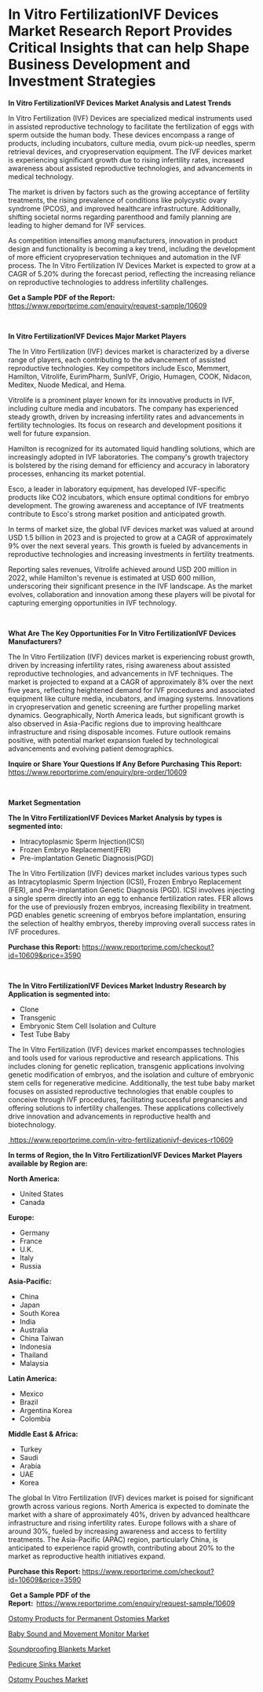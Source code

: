 <p><h1>In Vitro FertilizationIVF Devices Market Research Report Provides Critical Insights that can help Shape Business Development and Investment Strategies</h1></p><p><strong>In Vitro FertilizationIVF Devices Market Analysis and Latest Trends</strong></p>
<p><p>In Vitro Fertilization (IVF) Devices are specialized medical instruments used in assisted reproductive technology to facilitate the fertilization of eggs with sperm outside the human body. These devices encompass a range of products, including incubators, culture media, ovum pick-up needles, sperm retrieval devices, and cryopreservation equipment. The IVF devices market is experiencing significant growth due to rising infertility rates, increased awareness about assisted reproductive technologies, and advancements in medical technology.</p><p>The market is driven by factors such as the growing acceptance of fertility treatments, the rising prevalence of conditions like polycystic ovary syndrome (PCOS), and improved healthcare infrastructure. Additionally, shifting societal norms regarding parenthood and family planning are leading to higher demand for IVF services. </p><p>As competition intensifies among manufacturers, innovation in product design and functionality is becoming a key trend, including the development of more efficient cryopreservation techniques and automation in the IVF process. The In Vitro Fertilization IV Devices Market is expected to grow at a CAGR of 5.20% during the forecast period, reflecting the increasing reliance on reproductive technologies to address infertility challenges.</p></p>
<p><strong>Get a Sample PDF of the Report:&nbsp;</strong> <a href="https://www.reportprime.com/enquiry/request-sample/10609?utm_campaign=2008&utm_medium=2&utm_source=Github&utm_content=ia&utm_term=20032025&utm_id=in-vitro-fertilizationivf-devices">https://www.reportprime.com/enquiry/request-sample/10609</a></p>
<p>&nbsp;</p>
<p><strong>In Vitro FertilizationIVF Devices Major Market Players</strong></p>
<p><p>The In Vitro Fertilization (IVF) devices market is characterized by a diverse range of players, each contributing to the advancement of assisted reproductive technologies. Key competitors include Esco, Memmert, Hamilton, Vitrolife, EurimPharm, SunIVF, Origio, Humagen, COOK, Nidacon, Meditex, Nuode Medical, and Hema.</p><p>Vitrolife is a prominent player known for its innovative products in IVF, including culture media and incubators. The company has experienced steady growth, driven by increasing infertility rates and advancements in fertility technologies. Its focus on research and development positions it well for future expansion.</p><p>Hamilton is recognized for its automated liquid handling solutions, which are increasingly adopted in IVF laboratories. The company's growth trajectory is bolstered by the rising demand for efficiency and accuracy in laboratory processes, enhancing its market potential.</p><p>Esco, a leader in laboratory equipment, has developed IVF-specific products like CO2 incubators, which ensure optimal conditions for embryo development. The growing awareness and acceptance of IVF treatments contribute to Esco's strong market position and anticipated growth.</p><p>In terms of market size, the global IVF devices market was valued at around USD 1.5 billion in 2023 and is projected to grow at a CAGR of approximately 9% over the next several years. This growth is fueled by advancements in reproductive technologies and increasing investments in fertility treatments.</p><p>Reporting sales revenues, Vitrolife achieved around USD 200 million in 2022, while Hamilton's revenue is estimated at USD 600 million, underscoring their significant presence in the IVF landscape. As the market evolves, collaboration and innovation among these players will be pivotal for capturing emerging opportunities in IVF technology.</p></p>
<p>&nbsp;</p>
<p><strong>What Are The Key Opportunities For In Vitro FertilizationIVF Devices Manufacturers?</strong></p>
<p><p>The In Vitro Fertilization (IVF) devices market is experiencing robust growth, driven by increasing infertility rates, rising awareness about assisted reproductive technologies, and advancements in IVF techniques. The market is projected to expand at a CAGR of approximately 8% over the next five years, reflecting heightened demand for IVF procedures and associated equipment like culture media, incubators, and imaging systems. Innovations in cryopreservation and genetic screening are further propelling market dynamics. Geographically, North America leads, but significant growth is also observed in Asia-Pacific regions due to improving healthcare infrastructure and rising disposable incomes. Future outlook remains positive, with potential market expansion fueled by technological advancements and evolving patient demographics.</p></p>
<p><strong>Inquire or Share Your Questions If Any Before Purchasing This Report:</strong> <a href="https://www.reportprime.com/enquiry/pre-order/10609?utm_campaign=2008&utm_medium=2&utm_source=Github&utm_content=ia&utm_term=20032025&utm_id=in-vitro-fertilizationivf-devices">https://www.reportprime.com/enquiry/pre-order/10609</a></p>
<p>&nbsp;</p>
<p><strong>Market Segmentation</strong></p>
<p><strong>The In Vitro FertilizationIVF Devices Market Analysis by types is segmented into:</strong></p>
<p><ul><li>Intracytoplasmic Sperm Injection(ICSI)</li><li>Frozen Embryo Replacement(FER)</li><li>Pre-implantation Genetic Diagnosis(PGD)</li></ul></p>
<p><p>The In Vitro Fertilization (IVF) devices market includes various types such as Intracytoplasmic Sperm Injection (ICSI), Frozen Embryo Replacement (FER), and Pre-implantation Genetic Diagnosis (PGD). ICSI involves injecting a single sperm directly into an egg to enhance fertilization rates. FER allows for the use of previously frozen embryos, increasing flexibility in treatment. PGD enables genetic screening of embryos before implantation, ensuring the selection of healthy embryos, thereby improving overall success rates in IVF procedures.</p></p>
<p><strong>Purchase this Report:&nbsp;</strong><a href="https://www.reportprime.com/checkout?id=10609&price=3590&utm_campaign=2008&utm_medium=2&utm_source=Github&utm_content=ia&utm_term=20032025&utm_id=in-vitro-fertilizationivf-devices">https://www.reportprime.com/checkout?id=10609&price=3590</a></p>
<p>&nbsp;</p>
<p><strong>The In Vitro FertilizationIVF Devices Market Industry Research by Application is segmented into:</strong></p>
<p><ul><li>Clone</li><li>Transgenic</li><li>Embryonic Stem Cell Isolation and Culture</li><li>Test Tube Baby</li></ul></p>
<p><p>The In Vitro Fertilization (IVF) devices market encompasses technologies and tools used for various reproductive and research applications. This includes cloning for genetic replication, transgenic applications involving genetic modification of embryos, and the isolation and culture of embryonic stem cells for regenerative medicine. Additionally, the test tube baby market focuses on assisted reproductive technologies that enable couples to conceive through IVF procedures, facilitating successful pregnancies and offering solutions to infertility challenges. These applications collectively drive innovation and advancements in reproductive health and biotechnology.</p></p>
<p><a href="https://www.reportprime.com/in-vitro-fertilizationivf-devices-r10609?utm_campaign=2008&utm_medium=2&utm_source=Github&utm_content=ia&utm_term=20032025&utm_id=in-vitro-fertilizationivf-devices">&nbsp;https://www.reportprime.com/in-vitro-fertilizationivf-devices-r10609</a></p>
<p><strong>In terms of Region, the In Vitro FertilizationIVF Devices Market Players available by Region are:</strong></p>
<p>
    <p> <strong> North America: </strong>
        <ul>
            <li>United States</li>
            <li>Canada</li>
        </ul>
        </p> 
    <p> <strong> Europe: </strong>
        <ul>
            <li>Germany</li>
            <li>France</li>
            <li>U.K.</li>
            <li>Italy</li>
            <li>Russia</li>
        </ul>
        </p> 
    <p> <strong> Asia-Pacific: </strong>
        <ul>
            <li>China</li>
            <li>Japan</li>
            <li>South Korea</li>
            <li>India</li>
            <li>Australia</li>
            <li>China Taiwan</li>
            <li>Indonesia</li>
            <li>Thailand</li>
            <li>Malaysia</li>
        </ul>
        </p> 
    <p> <strong> Latin America: </strong>
        <ul>
            <li>Mexico</li>
            <li>Brazil</li>
            <li>Argentina Korea</li>
            <li>Colombia</li>
        </ul>
        </p> 
    <p> <strong> Middle East & Africa: </strong>
        <ul>
            <li>Turkey</li>
            <li>Saudi</li>
            <li>Arabia</li>
            <li>UAE</li>
            <li>Korea</li>
        </ul>
    </p>
    </p>
<p><p>The global In Vitro Fertilization (IVF) devices market is poised for significant growth across various regions. North America is expected to dominate the market with a share of approximately 40%, driven by advanced healthcare infrastructure and rising infertility rates. Europe follows with a share of around 30%, fueled by increasing awareness and access to fertility treatments. The Asia-Pacific (APAC) region, particularly China, is anticipated to experience rapid growth, contributing about 20% to the market as reproductive health initiatives expand.</p></p>
<p><strong>Purchase this Report: </strong><a href="https://www.reportprime.com/checkout?id=10609&price=3590&utm_campaign=2008&utm_medium=2&utm_source=Github&utm_content=ia&utm_term=20032025&utm_id=in-vitro-fertilizationivf-devices">https://www.reportprime.com/checkout?id=10609&price=3590</a></p>
<p>&nbsp;<strong>Get a Sample PDF of the Report:&nbsp;&nbsp;</strong><a href="https://www.reportprime.com/enquiry/request-sample/10609?utm_campaign=2008&utm_medium=2&utm_source=Github&utm_content=ia&utm_term=20032025&utm_id=in-vitro-fertilizationivf-devices">https://www.reportprime.com/enquiry/request-sample/10609</a></p>
<p><strong></strong></p>
<p><p><a href="https://github.com/yardemuongz5/Market-Research-Report-List-1/blob/main/ostomy-products-for-permanent-ostomies-market.md?utm_campaign=2008&utm_medium=2&utm_source=Github&utm_content=ia&utm_term=20032025&utm_id=in-vitro-fertilizationivf-devices">Ostomy Products for Permanent Ostomies Market</a></p><p><a href="https://github.com/ftnlewins/Market-Research-Report-List-1/blob/main/baby-sound-and-movement-monitor-market.md?utm_campaign=2008&utm_medium=2&utm_source=Github&utm_content=ia&utm_term=20032025&utm_id=in-vitro-fertilizationivf-devices">Baby Sound and Movement Monitor Market</a></p><p><a href="https://github.com/idranalexie/Market-Research-Report-List-1/blob/main/soundproofing-blankets-market.md?utm_campaign=2008&utm_medium=2&utm_source=Github&utm_content=ia&utm_term=20032025&utm_id=in-vitro-fertilizationivf-devices">Soundproofing Blankets Market</a></p><p><a href="https://github.com/hiwatchucuy/Market-Research-Report-List-1/blob/main/pedicure-sinks-market.md?utm_campaign=2008&utm_medium=2&utm_source=Github&utm_content=ia&utm_term=20032025&utm_id=in-vitro-fertilizationivf-devices">Pedicure Sinks Market</a></p><p><a href="https://github.com/rempemelon5k/Market-Research-Report-List-1/blob/main/ostomy-pouches-market.md?utm_campaign=2008&utm_medium=2&utm_source=Github&utm_content=ia&utm_term=20032025&utm_id=in-vitro-fertilizationivf-devices">Ostomy Pouches Market</a></p></p>